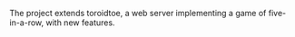 The project extends toroidtoe, a web server implementing a game of five-in-a-row, with new features.